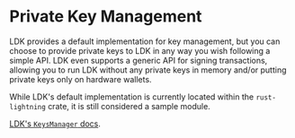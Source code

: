 # Private Key Management

LDK provides a default implementation for key management, but you can choose to provide private keys to LDK in any way you wish following a simple API. LDK even supports a generic API for signing transactions, allowing you to run LDK without any private keys in memory and/or putting private keys only on hardware wallets.

While LDK's default implementation is currently located within the `rust-lightning` crate, it is still considered a sample module.

[LDK's `KeysManager` docs](https://docs.rs/lightning/*/lightning/chain/keysinterface/struct.KeysManager.html).
